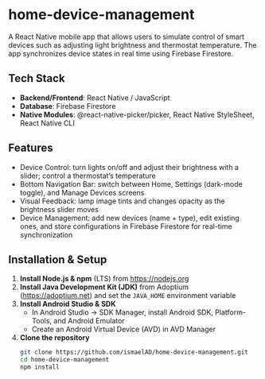 # home-device-management

A React Native mobile app that allows users to simulate control of smart devices such as adjusting light brightness and thermostat temperature. The app synchronizes device states in real time using Firebase Firestore.

## Tech Stack

- **Backend/Frontend**: React Native / JavaScript  
- **Database**: Firebase Firestore  
- **Native Modules**: @react-native-picker/picker, React Native StyleSheet, React Native CLI  

## Features

- Device Control: turn lights on/off and adjust their brightness with a slider; control a thermostat’s temperature  
- Bottom Navigation Bar: switch between Home, Settings (dark-mode toggle), and Manage Devices screens  
- Visual Feedback: lamp image tints and changes opacity as the brightness slider moves  
- Device Management: add new devices (name + type), edit existing ones, and store configurations in Firebase Firestore for real-time synchronization  

## Installation & Setup

1. **Install Node.js & npm** (LTS) from https://nodejs.org  
2. **Install Java Development Kit (JDK)** from Adoptium (https://adoptium.net) and set the `JAVA_HOME` environment variable  
3. **Install Android Studio & SDK**  
   - In Android Studio → SDK Manager, install Android SDK, Platform-Tools, and Android Emulator  
   - Create an Android Virtual Device (AVD) in AVD Manager  
4. **Clone the repository**  
   ```bash
   git clone https://github.com/ismaelAD/home-device-management.git
   cd home-device-management
   npm install
